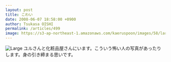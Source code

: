 ```yaml
---
layout: post
title: こわい
date: 2008-06-07 18:58:00 +0900
author: Tsukasa OISHI
permalink: /articles/499
image: https://s3-ap-northeast-1.amazonaws.com/kaeruspoon/images/58/large.JPG?1300875738
---
```


![Large](https://s3-ap-northeast-1.amazonaws.com/kaeruspoon/images/58/large.JPG?1300875738)
ユルさんと化粧品屋さんにいます。こういう怖い人の写真があったりします。身の引き締まる思いです。

